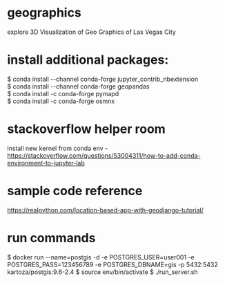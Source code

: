 # geographics
explore 3D Visualization of Geo Graphics of Las Vegas City

# install additional packages:
$ conda install --channel conda-forge jupyter_contrib_nbextension <br />
$ conda install --channel conda-forge geopandas <br />
$ conda install -c conda-forge pymapd <br />
$ conda install -c conda-forge osmnx <br />

# stackoverflow helper room
install new kernel from conda env -
https://stackoverflow.com/questions/53004311/how-to-add-conda-environment-to-jupyter-lab

# sample code reference
https://realpython.com/location-based-app-with-geodjango-tutorial/

# run commands
$ docker run --name=postgis -d -e POSTGRES_USER=user001 -e POSTGRES_PASS=123456789 -e POSTGRES_DBNAME=gis -p 5432:5432 kartoza/postgis:9.6-2.4
$ source env/bin/activate
$ ./run_server.sh
